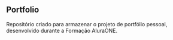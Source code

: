 ## Portfolio

Repositório criado para armazenar o projeto de portfólio pessoal, desenvolvido durante a Formação AluraONE.